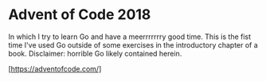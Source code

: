 # Advent of Code 2018

In which I try to learn Go and have a meerrrrrrry good time. This is the fist time I've used Go outside of some exercises in the introductory chapter of a book. Disclaimer: horrible Go likely contained herein.

[https://adventofcode.com/]
